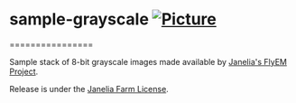 # sample-grayscale [![Picture](https://raw.github.com/janelia-flyem/janelia-flyem.github.com/master/images/gray_janelia_logo.png)](http://janelia.org/)

================

Sample stack of 8-bit grayscale images made available by [Janelia's FlyEM Project](http://www.janelia.org/team-project/fly-em).

Release is under the [Janelia Farm License](http://janelia-flyem.github.io/janelia_farm_license.html).
